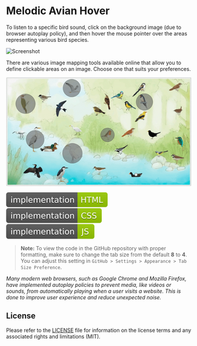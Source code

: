 # Melodic Avian Hover
To listen to a specific bird sound, click on the background image (due to browser autoplay policy), and then hover the mouse pointer over the areas representing various bird species.

![Screenshot](melodic-avian-hover.gif?raw=true)

There are various image mapping tools available online that allow you to define clickable areas on an image. Choose one that suits your preferences.

![Screenshot](melodic-avian-hover-image-map.gif?raw=true)

![Badge](badges/badge-1.svg?raw=true&sanitize=true)&emsp;![Badge](badges/badge-2.svg?raw=true&sanitize=true)&emsp;![Badge](badges/badge-3.svg?raw=true&sanitize=true)

> **Note:** To view the code in the GitHub repository with proper formatting, make sure to change the tab size from the default **8** to **4**. You can adjust this setting in `GitHub > Settings > Appearance > Tab Size Preference`.

*Many modern web browsers, such as Google Chrome and Mozilla Firefox, have implemented autoplay policies to prevent media, like videos or sounds, from automatically playing when a user visits a website. This is done to improve user experience and reduce unexpected noise.*

## License
Please refer to the [LICENSE](LICENSE) file for information on the license terms and any associated rights and limitations (MIT).
